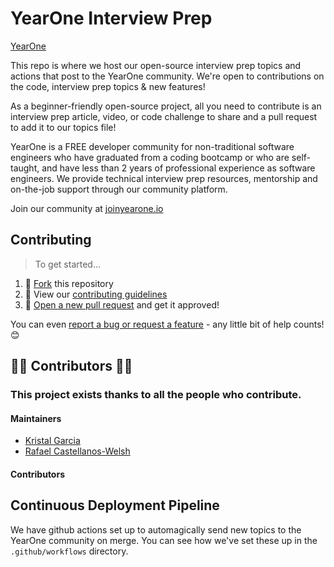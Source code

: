 # YearOne Interview Prep
[YearOne](https://imgur.com/36NF1DV)

This repo is where we host our open-source interview prep topics and actions that post to the YearOne community. We're open to contributions on the code, interview prep topics & new features! 

As a beginner-friendly open-source project, all you need to contribute is an interview prep article, video, or code challenge to share and a pull request to add it to our topics file! 

YearOne is a FREE developer community for non-traditional software engineers who have graduated from a coding bootcamp or who are self-taught, and have less than 2 years of professional experience as software engineers. We provide technical interview prep resources, mentorship and on-the-job support through our community platform.

Join our community at [joinyearone.io](https://joinyearone.io)

## Contributing

> To get started...

1. 🍴 [Fork](https://github.com/KGmajor/YearOne-prep-challenges/fork) this repository
2. 🔨 View our [contributing guidelines](.github/CONTRIBUTING.MD)
3. 🎉 [Open a new pull request](https://github.com/KGmajor/YearOne-prep-challenges/compare) and get it approved!

You can even [report a bug or request a feature](https://github.com/KGmajor/YearOne-prep-challenges/issues/new) - any little bit of help counts! 😊


## 👏👏  Contributors 👏👏

### This project exists thanks to all the **people who contribute**. 

#### Maintainers

- [Kristal Garcia](https://github.com/kgmajor)
- [Rafael Castellanos-Welsh](https://github.com/rafawelsh)

#### Contributors


## Continuous Deployment Pipeline

We have github actions set up to automagically send new topics to the YearOne community on merge. You can see how we've set these up in the `.github/workflows` directory. 



